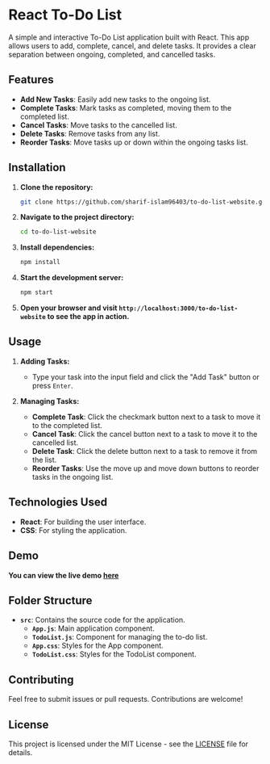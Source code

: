 # React To-Do List

A simple and interactive To-Do List application built with React. This app allows users to add, complete, cancel, and delete tasks. It provides a clear separation between ongoing, completed, and cancelled tasks.

## Features

- **Add New Tasks**: Easily add new tasks to the ongoing list.
- **Complete Tasks**: Mark tasks as completed, moving them to the completed list.
- **Cancel Tasks**: Move tasks to the cancelled list.
- **Delete Tasks**: Remove tasks from any list.
- **Reorder Tasks**: Move tasks up or down within the ongoing tasks list.

## Installation

1. **Clone the repository:**
   ```bash
   git clone https://github.com/sharif-islam96403/to-do-list-website.git
   ```

2. **Navigate to the project directory:**
   ```bash
   cd to-do-list-website
   ```

3. **Install dependencies:**
   ```bash
   npm install
   ```

4. **Start the development server:**
   ```bash
   npm start
   ```

5. **Open your browser and visit `http://localhost:3000/to-do-list-website` to see the app in action.**

## Usage

1. **Adding Tasks:**
   - Type your task into the input field and click the "Add Task" button or press `Enter`.

2. **Managing Tasks:**
   - **Complete Task**: Click the checkmark button next to a task to move it to the completed list.
   - **Cancel Task**: Click the cancel button next to a task to move it to the cancelled list.
   - **Delete Task**: Click the delete button next to a task to remove it from the list.
   - **Reorder Tasks**: Use the move up and move down buttons to reorder tasks in the ongoing list.

## Technologies Used

- **React**: For building the user interface.
- **CSS**: For styling the application.

## Demo

**You can view the live demo [here](https://sharif-islam96403.github.io/to-do-list-website/)**

## Folder Structure

- **`src`**: Contains the source code for the application.
  - **`App.js`**: Main application component.
  - **`TodoList.js`**: Component for managing the to-do list.
  - **`App.css`**: Styles for the App component.
  - **`TodoList.css`**: Styles for the TodoList component.

## Contributing

Feel free to submit issues or pull requests. Contributions are welcome!

## License

This project is licensed under the MIT License - see the [LICENSE](./src/LICENSE) file for details.
